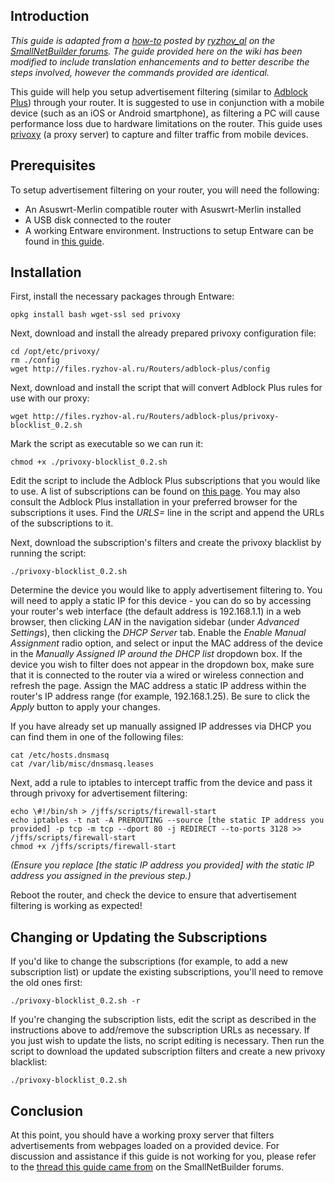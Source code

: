 ## Introduction ##

*This guide is adapted from a [how-to](http://forums.smallnetbuilder.com/showthread.php?t=9449) posted by [ryzhov_al](http://forums.smallnetbuilder.com/member.php?u=13498) on the [SmallNetBuilder forums](http://forums.smallnetbuilder.com). The guide provided here on the wiki has been modified to include translation enhancements and to better describe the steps involved, however the commands provided are identical.*

This guide will help you setup advertisement filtering (similar to [Adblock Plus](http://adblockplus.org)) through your router. It is suggested to use in conjunction with a mobile device (such as an iOS or Android smartphone), as filtering a PC will cause performance loss due to hardware limitations on the router. This guide uses [privoxy](http://www.privoxy.org) (a proxy server) to capture and filter traffic from mobile devices.

## Prerequisites ##

To setup advertisement filtering on your router, you will need the following:

* An Asuswrt-Merlin compatible router with Asuswrt-Merlin installed
* A USB disk connected to the router
* A working Entware environment. Instructions to setup Entware can be found in [this guide](https://github.com/RMerl/asuswrt-merlin/wiki/Entware).

## Installation ##

First, install the necessary packages through Entware:

    opkg install bash wget-ssl sed privoxy

Next, download and install the already prepared privoxy configuration file:

    cd /opt/etc/privoxy/
    rm ./config
    wget http://files.ryzhov-al.ru/Routers/adblock-plus/config

Next, download and install the script that will convert Adblock Plus rules for use with our proxy:

    wget http://files.ryzhov-al.ru/Routers/adblock-plus/privoxy-blocklist_0.2.sh

Mark the script as executable so we can run it:

    chmod +x ./privoxy-blocklist_0.2.sh

Edit the script to include the Adblock Plus subscriptions that you would like to use. A list of subscriptions can be found on [this page](http://adblockplus.org/en/subscriptions). You may also consult the Adblock Plus installation in your preferred browser for the subscriptions it uses. Find the *URLS=* line in the script and append the URLs of the subscriptions to it.

Next, download the subscription's filters and create the privoxy blacklist by running the script:

    ./privoxy-blocklist_0.2.sh

Determine the device you would like to apply advertisement filtering to. You will need to apply a static IP for this device - you can do so by accessing your router's web interface (the default address is 192.168.1.1) in a web browser, then clicking *LAN* in the navigation sidebar (under *Advanced Settings*), then clicking the *DHCP Server* tab. Enable the *Enable Manual Assignment* radio option, and select or input the MAC address of the device in the *Manually Assigned IP around the DHCP list* dropdown box. If the device you wish to filter does not appear in the dropdown box, make sure that it is connected to the router via a wired or wireless connection and refresh the page. Assign the MAC address a static IP address within the router's IP address range (for example, 192.168.1.25). Be sure to click the *Apply* button to apply your changes.

If you have already set up manually assigned IP addresses via DHCP you can find them in one of the following files:

    cat /etc/hosts.dnsmasq
    cat /var/lib/misc/dnsmasq.leases

Next, add a rule to iptables to intercept traffic from the device and pass it through privoxy for advertisement filtering:

    echo \#!/bin/sh > /jffs/scripts/firewall-start
    echo iptables -t nat -A PREROUTING --source [the static IP address you provided] -p tcp -m tcp --dport 80 -j REDIRECT --to-ports 3128 >> /jffs/scripts/firewall-start
    chmod +x /jffs/scripts/firewall-start

*(Ensure you replace [the static IP address you provided] with the static IP address you assigned in the previous step.)*

Reboot the router, and check the device to ensure that advertisement filtering is working as expected!

## Changing or Updating the Subscriptions ##

If you'd like to change the subscriptions (for example, to add a new subscription list) or update the existing subscriptions, you'll need to remove the old ones first:

    ./privoxy-blocklist_0.2.sh -r

If you're changing the subscription lists, edit the script as described in the instructions above to add/remove the subscription URLs as necessary. If you just wish to update the lists, no script editing is necessary. Then run the script to download the updated subscription filters and create a new privoxy blacklist:

    ./privoxy-blocklist_0.2.sh

## Conclusion ##

At this point, you should have a working proxy server that filters advertisements from webpages loaded on a provided device. For discussion and assistance if this guide is not working for you, please refer to the [thread this guide came from](http://forums.smallnetbuilder.com/showthread.php?t=9449) on the SmallNetBuilder forums.